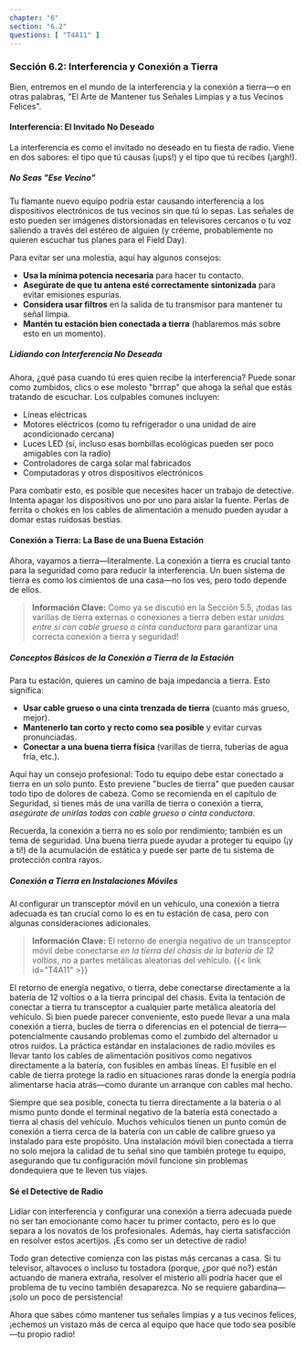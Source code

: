 ```yaml
---
chapter: "6"
section: "6.2"
questions: [ "T4A11" ]
---
```


### Sección 6.2: Interferencia y Conexión a Tierra

Bien, entremos en el mundo de la interferencia y la conexión a tierra—o en otras palabras, "El Arte de Mantener tus Señales Limpias y a tus Vecinos Felices".

#### Interferencia: El Invitado No Deseado

La interferencia es como el invitado no deseado en tu fiesta de radio. Viene en dos sabores: el tipo que tú causas (¡ups!) y el tipo que tú recibes (¡argh!).

##### No Seas "Ese Vecino"

Tu flamante nuevo equipo podría estar causando interferencia a los dispositivos electrónicos de tus vecinos sin que tú lo sepas. Las señales de esto pueden ser imágenes distorsionadas en televisores cercanos o tu voz saliendo a través del estéreo de alguien (y créeme, probablemente no quieren escuchar tus planes para el Field Day).

Para evitar ser una molestia, aquí hay algunos consejos:
- **Usa la mínima potencia necesaria** para hacer tu contacto.
- **Asegúrate de que tu antena esté correctamente sintonizada** para evitar emisiones espurias.
- **Considera usar filtros** en la salida de tu transmisor para mantener tu señal limpia.
- **Mantén tu estación bien conectada a tierra** (hablaremos más sobre esto en un momento).

##### Lidiando con Interferencia No Deseada

Ahora, ¿qué pasa cuando tú eres quien recibe la interferencia? Puede sonar como zumbidos, clics o ese molesto "brrrap" que ahoga la señal que estás tratando de escuchar. Los culpables comunes incluyen:
- Líneas eléctricas
- Motores eléctricos (como tu refrigerador o una unidad de aire acondicionado cercana)
- Luces LED (sí, incluso esas bombillas ecológicas pueden ser poco amigables con la radio)
- Controladores de carga solar mal fabricados
- Computadoras y otros dispositivos electrónicos

Para combatir esto, es posible que necesites hacer un trabajo de detective. Intenta apagar los dispositivos uno por uno para aislar la fuente. Perlas de ferrita o chokes en los cables de alimentación a menudo pueden ayudar a domar estas ruidosas bestias.

#### Conexión a Tierra: La Base de una Buena Estación

Ahora, vayamos a tierra—literalmente. La conexión a tierra es crucial tanto para la seguridad como para reducir la interferencia. Un buen sistema de tierra es como los cimientos de una casa—no los ves, pero todo depende de ellos.

> **Información Clave:** Como ya se discutió en la Sección 5.5, ¡todas las varillas de tierra externas o conexiones a tierra deben estar *unidas entre sí con cable grueso o cinta conductora* para garantizar una correcta conexión a tierra y seguridad!

##### Conceptos Básicos de la Conexión a Tierra de la Estación

Para tu estación, quieres un camino de baja impedancia a tierra. Esto significa:
- **Usar cable grueso o una cinta trenzada de tierra** (cuanto más grueso, mejor).
- **Mantenerlo tan corto y recto como sea posible** y evitar curvas pronunciadas.
- **Conectar a una buena tierra física** (varillas de tierra, tuberías de agua fría, etc.).

Aquí hay un consejo profesional: Todo tu equipo debe estar conectado a tierra en un solo punto. Esto previene "bucles de tierra" que pueden causar todo tipo de dolores de cabeza. Como se recomienda en el capítulo de Seguridad, si tienes más de una varilla de tierra o conexión a tierra, *asegúrate de unirlas todas con cable grueso o cinta conductora*.

Recuerda, la conexión a tierra no es solo por rendimiento; también es un tema de seguridad. Una buena tierra puede ayudar a proteger tu equipo (¡y a ti!) de la acumulación de estática y puede ser parte de tu sistema de protección contra rayos.

##### Conexión a Tierra en Instalaciones Móviles

Al configurar un transceptor móvil en un vehículo, una conexión a tierra adecuada es tan crucial como lo es en tu estación de casa, pero con algunas consideraciones adicionales.

> **Información Clave:** El retorno de energía negativo de un transceptor móvil debe conectarse *en la tierra del chasis de la batería de 12 voltios*, no a partes metálicas aleatorias del vehículo. {{< link id="T4A11" >}}

El retorno de energía negativo, o tierra, debe conectarse directamente a la batería de 12 voltios o a la tierra principal del chasis. Evita la tentación de conectar a tierra tu transceptor a cualquier parte metálica aleatoria del vehículo. Si bien puede parecer conveniente, esto puede llevar a una mala conexión a tierra, bucles de tierra o diferencias en el potencial de tierra—potencialmente causando problemas como el zumbido del alternador u otros ruidos. La práctica estándar en instalaciones de radio móviles es llevar tanto los cables de alimentación positivos como negativos directamente a la batería, con fusibles en ambas líneas. El fusible en el cable de tierra protege la radio en situaciones raras donde la energía podría alimentarse hacia atrás—como durante un arranque con cables mal hecho.

Siempre que sea posible, conecta tu tierra directamente a la batería o al mismo punto donde el terminal negativo de la batería está conectado a tierra al chasis del vehículo. Muchos vehículos tienen un punto común de conexión a tierra cerca de la batería con un cable de calibre grueso ya instalado para este propósito. Una instalación móvil bien conectada a tierra no solo mejora la calidad de tu señal sino que también protege tu equipo, asegurando que tu configuración móvil funcione sin problemas dondequiera que te lleven tus viajes.

#### Sé el Detective de Radio

Lidiar con interferencia y configurar una conexión a tierra adecuada puede no ser tan emocionante como hacer tu primer contacto, pero es lo que separa a los novatos de los profesionales. Además, hay cierta satisfacción en resolver estos acertijos. ¡Es como ser un detective de radio!

Todo gran detective comienza con las pistas más cercanas a casa. Si tu televisor, altavoces o incluso tu tostadora (porque, ¿por qué no?) están actuando de manera extraña, resolver el misterio allí podría hacer que el problema de tu vecino también desaparezca. No se requiere gabardina—¡solo un poco de persistencia!

Ahora que sabes cómo mantener tus señales limpias y a tus vecinos felices, ¡echemos un vistazo más de cerca al equipo que hace que todo sea posible—tu propio radio!